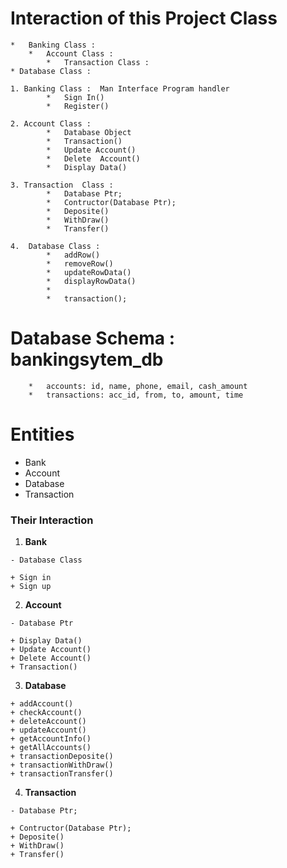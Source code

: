 # Interaction of this Project Class
	*	Banking Class :
		*	Account Class :
			*	Transaction Class :
	* Database Class :

	1. Banking Class :	Man Interface Program handler
			*	Sign In()
			*	Register()

	2. Account Class :	
			*	Database Object
			*	Transaction()
			*	Update Account()
			*	Delete	Account()
			*	Display Data()
	
	3. Transaction	Class :
			*	Database Ptr;
			*	Contructor(Database Ptr);
			*	Deposite()
			*	WithDraw()
			*	Transfer()

	4.	Database Class :
			*	addRow()
			*	removeRow()
			*	updateRowData()
			*	displayRowData()
			*
			*	transaction();


# Database Schema : bankingsytem_db
		*	accounts: id, name, phone, email, cash_amount
		*	transactions: acc_id, from, to, amount, time

	
			
# Entities
* Bank
* Account
* Database
* Transaction

### Their Interaction
1. **Bank**
```
- Database Class

+ Sign in
+ Sign up
```

2. **Account**
```
- Database Ptr

+ Display Data()
+ Update Account()
+ Delete Account()
+ Transaction()
```

3. **Database**
```
+ addAccount()
+ checkAccount()
+ deleteAccount()
+ updateAccount()
+ getAccountInfo()
+ getAllAccounts()
+ transactionDeposite()
+ transactionWithDraw()
+ transactionTransfer()
```

4. **Transaction**
```
- Database Ptr;

+ Contructor(Database Ptr);
+ Deposite()
+ WithDraw()
+ Transfer()
```
